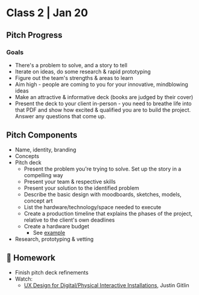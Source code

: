 # Class 2 | Jan 20

## Pitch Progress

### Goals

- There's a problem to solve, and a story to tell
- Iterate on ideas, do some research & rapid prototyping
- Figure out the team's strengths & areas to learn
- Aim high - people are coming to you for your innovative, mindblowing ideas
- Make an attractive & informative deck (books are judged by their cover)
- Present the deck to your client in-person - you need to breathe life into that PDF and show how excited & qualified you are to build the project. Answer any questions that come up.

## Pitch Components

- Name, identity, branding
- Concepts
- Pitch deck
  - Present the problem you're trying to solve. Set up the story in a compelling way
  - Present your team & respective skills
  - Present your solution to the identified problem
  - Describe the basic design with moodboards, sketches, models, concept art
  - List the hardware/technology/space needed to execute
  - Create a production timeline that explains the phases of the project, relative to the client's own deadlines
  - Create a hardware budget
    - See [example](../docs/example-hardware-budget.md)
- Research, prototyping & vetting

## 📝 Homework

- Finish pitch deck refinements
- Watch: 
  - [UX Design for Digital/Physical Interactive Installations](https://www.youtube.com/watch?v=yyLmucX7qrs), Justin Gitlin
